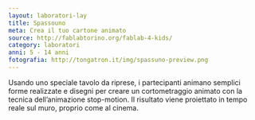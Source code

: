 ```yaml
---
layout: laboratori-lay
title: Spassouno
meta: Crea il tuo cartone animato
source: http://fablabtorino.org/fablab-4-kids/
category: laboratori
anni: 5 - 14 anni
fotografia: http://tongatron.it/img/spassuno-preview.png
---
```

Usando uno speciale tavolo da riprese, i partecipanti animano semplici forme realizzate e disegni per creare un cortometraggio animato con la tecnica dell’animazione stop-motion. Il risultato viene proiettato in tempo reale sul muro, proprio come al cinema.
